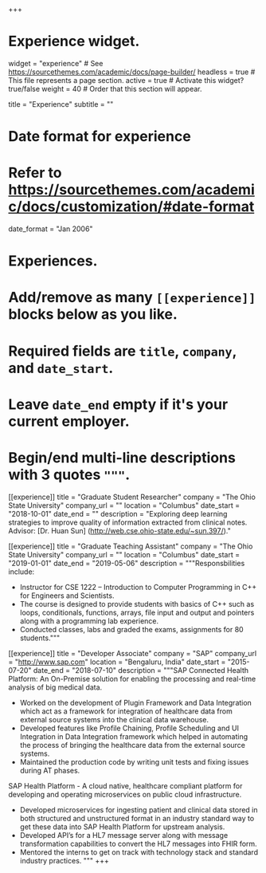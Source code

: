 +++
# Experience widget.
widget = "experience"  # See https://sourcethemes.com/academic/docs/page-builder/
headless = true  # This file represents a page section.
active = true  # Activate this widget? true/false
weight = 40  # Order that this section will appear.

title = "Experience"
subtitle = ""

# Date format for experience
#   Refer to https://sourcethemes.com/academic/docs/customization/#date-format
date_format = "Jan 2006"

# Experiences.
#   Add/remove as many `[[experience]]` blocks below as you like.
#   Required fields are `title`, `company`, and `date_start`.
#   Leave `date_end` empty if it's your current employer.
#   Begin/end multi-line descriptions with 3 quotes `"""`.
[[experience]]
  title = "Graduate Student Researcher"
  company = "The Ohio State University"
  company_url = ""
  location = "Columbus"
  date_start = "2018-10-01"
  date_end = ""
  description = "Exploring deep learning strategies to improve quality of information extracted from    clinical notes. Advisor: [Dr. Huan Sun] (http://web.cse.ohio-state.edu/~sun.397/)."


[[experience]]
  title = "Graduate Teaching Assistant"
  company = "The Ohio State University"
  company_url = ""
  location = "Columbus"
  date_start = "2019-01-01"
  date_end = "2019-05-06"
  description = """Responsbilities include:
  * Instructor for CSE 1222 – Introduction to Computer Programming in C++ for Engineers and Scientists.
  * The course is designed to provide students with basics of C++ such as loops, conditionals, functions, arrays, file input and output and pointers along with a programming lab experience.
  * Conducted classes, labs and graded the exams, assignments for 80 students."""
  
 [[experience]]
  title = "Developer Associate"
  company = "SAP"
  company_url = "http://www.sap.com"
  location = "Bengaluru, India"
  date_start = "2015-07-20"
  date_end = "2018-07-10"
  description = """SAP Connected Health Platform: An On-Premise solution for enabling the processing and real-time analysis of big medical data.
  * Worked on the development of Plugin Framework and Data Integration which act as a framework for integration of healthcare data from external source systems into the clinical data warehouse.
  * Developed features like Profile Chaining, Profile Scheduling and UI Integration in Data Integration framework which helped in automating the process of bringing the healthcare data from the external source systems.
  * Maintained the production code by writing unit tests and fixing issues during AT phases.
  
  SAP Health Platform - A cloud native, healthcare compliant platform for developing and operating microservices on public cloud infrastructure.
  * Developed microservices for ingesting patient and clinical data stored in both structured and unstructured format in an industry standard way to get these data into SAP Health Platform for upstream analysis.
  * Developed API’s for a HL7 message server along with message transformation capabilities to convert the HL7 messages into FHIR form.
  * Mentored the interns to get on track with technology stack and standard industry practices. 
  """
+++
